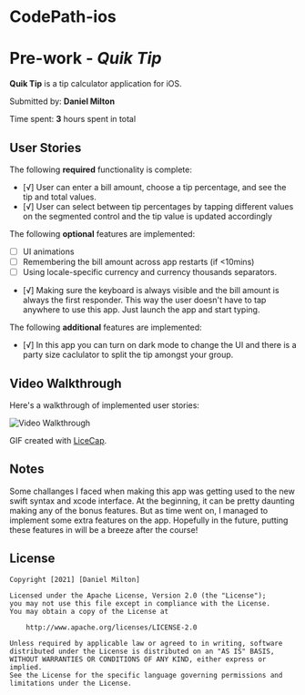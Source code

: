 # CodePath-ios
# Pre-work - *Quik Tip*

**Quik Tip** is a tip calculator application for iOS.

Submitted by: **Daniel Milton**

Time spent: **3** hours spent in total

## User Stories

The following **required** functionality is complete:

* [√] User can enter a bill amount, choose a tip percentage, and see the tip and total values.
* [√] User can select between tip percentages by tapping different values on the segmented control and the tip value is updated accordingly

The following **optional** features are implemented:

* [ ] UI animations
* [ ] Remembering the bill amount across app restarts (if <10mins)
* [ ] Using locale-specific currency and currency thousands separators.
* [√] Making sure the keyboard is always visible and the bill amount is always the first responder. This way the user doesn't have to tap anywhere to use this app. Just launch the app and start typing.

The following **additional** features are implemented:

- [√] In this app you can turn on dark mode to change the UI and there is a party size caclulator to split the tip amongst your group.

## Video Walkthrough

Here's a walkthrough of implemented user stories:

<img src='https://j.gifs.com/08Oq6V.gif' title='Video Walkthrough' width='' alt='Video Walkthrough' />

GIF created with [LiceCap](http://www.cockos.com/licecap/).

## Notes

Some challanges I faced when making this app was getting used to the new swift syntax and xcode interface. At the beginning, it can be pretty daunting making any of the bonus features. But as time went on, I managed to implement some extra features on the app. Hopefully in the future, putting these features in will be a breeze after the course!

## License

    Copyright [2021] [Daniel Milton]

    Licensed under the Apache License, Version 2.0 (the "License");
    you may not use this file except in compliance with the License.
    You may obtain a copy of the License at

        http://www.apache.org/licenses/LICENSE-2.0

    Unless required by applicable law or agreed to in writing, software
    distributed under the License is distributed on an "AS IS" BASIS,
    WITHOUT WARRANTIES OR CONDITIONS OF ANY KIND, either express or implied.
    See the License for the specific language governing permissions and
    limitations under the License.
